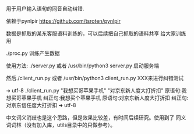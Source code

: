 用于用户输入语句的同音自动纠错.


依赖于pynlpir
https://github.com/tsroten/pynlpir

数据是抓取的某东客服语料训练的，可以后续把自己抓取的语料共享
给大家训练用

./proc.py 训练产生数据

使用方法:
./server.py 或者 /usr/bin/python3 server.py 启动服务端

然后./client_run.py 或者 /usr/bin/python3 client_run.py XXX来进行纠错测试

➜  utf-8 ./client_run.py "我想买哥苹果手机" "对京东新人度大打折扣"
原语句:我想买哥苹果手机
纠正句:我想买个苹果手机
原语句:对京东新人度大打折扣
纠正句:对京东信任度大打折扣
➜  utf-8 

中文词义消歧也是这个思路，但是效果比较差，有时间后续研究。使用到了
同义词词林（没有加入库，utils目录中的只做参考）。
